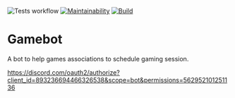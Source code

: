 ![Tests workflow](https://github.com/czuger/game_poll2/actions/workflows/code-coverage.yml/badge.svg)
[![Maintainability](https://api.codeclimate.com/v1/badges/b22b245a1ad285870fa3/maintainability)](https://codeclimate.com/github/czuger/game_poll2/maintainability)
[![Build](https://api.codeclimate.com/v1/badges/b22b245a1ad285870fa3/test_coverage)](https://codeclimate.com/github/czuger/game_poll2/test_coverage)

# Gamebot

A bot to help games associations to schedule gaming session.

https://discord.com/oauth2/authorize?client_id=893236694466326538&scope=bot&permissions=562952101251136